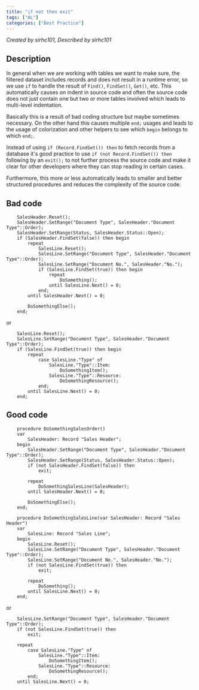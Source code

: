```yaml
---
title: "if not then exit"
tags: ["AL"]
categories: ["Best Practice"]
---
```


_Created by sirhc101, Described by sirhc101_

## Description

In general when we are working with tables we want to make sure, the filtered dataset includes records and does not result in a runtime error, so we use `if` to handle the result of `Find()`, `FindSet()`, `Get()`, etc.
This automatically causes on indent in source code and often the source code does not just contain one but two or more tables involved which leads to multi-level indentation.

Basically this is a result of bad coding structure but maybe sometimes necessary. On the other hand this causes multiple `end;` usages and leads to the usage of colorization and other helpers to see which `begin` belongs to which `end;`.

Instead of using `if (Record.FindSet()) then` to fetch records from a database it's good practice to use `if (not Record.FindSet()) then` following by an `exit();` to not further process the source code and make it clear for other developers where they can stop reading in certain cases.

Furthermore, this more or less automatically leads to smaller and better structured procedures and reduces the complexity of the source code.

## Bad code

```al
    SalesHeader.Reset();
    SalesHeader.SetRange("Document Type", SalesHeader."Document Type"::Order);
    SalesHeader.SetRange(Status, SalesHeader.Status::Open);
    if (SalesHeader.FindSet(false)) then begin
        repeat
            SalesLine.Reset();
            SalesLine.SetRange("Document Type", SalesHeader."Document Type"::Order);
            SalesLine.SetRange("Document No.", SalesHeader."No.");
            if (SalesLine.FindSet(true)) then begin
                repeat
                    DoSomething();
                until SalesLine.Next() = 0;
            end;
        until SalesHeader.Next() = 0;

        DoSomethingElse();
    end;
```

or

```al
    SalesLine.Reset();
    SalesLine.SetRange("Document Type", SalesHeader."Document Type"::Order);
    if (SalesLine.FindSet(true)) then begin
        repeat
            case SalesLine."Type" of
                SalesLine."Type"::Item:
                    DoSomethingItem();
                SalesLine."Type"::Resource:
                    DoSomethingResource();
            end;
        until SalesLine.Next() = 0;
    end;
```

## Good code

```al
    procedure DoSomethingSalesOrder()
    var
        SalesHeader: Record "Sales Header";
    begin
        SalesHeader.SetRange("Document Type", SalesHeader."Document Type"::Order);
        SalesHeader.SetRange(Status, SalesHeader.Status::Open);
        if (not SalesHeader.FindSet(false)) then
            exit;

        repeat
            DoSomethingSalesLine(SalesHeader);
        until SalesHeader.Next() = 0;

        DoSomethingElse();
    end;

    procedure DoSomethingSalesLine(var SalesHeader: Record "Sales Header")
    var
        SalesLine: Record "Sales Line";
    begin
        SalesLine.Reset();
        SalesLine.SetRange("Document Type", SalesHeader."Document Type"::Order);
        SalesLine.SetRange("Document No.", SalesHeader."No.");
        if (not SalesLine.FindSet(true)) then
            exit;

        repeat
            DoSomething();
        until SalesLine.Next() = 0;
    end;
```

or

```al
    SalesLine.SetRange("Document Type", SalesHeader."Document Type"::Order);
    if (not SalesLine.FindSet(true)) then
        exit;

    repeat
        case SalesLine."Type" of
            SalesLine."Type"::Item:
                DoSomethingItem();
            SalesLine."Type"::Resource:
                DoSomethingResource();
        end;
    until SalesLine.Next() = 0;
```
